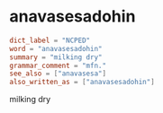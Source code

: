 # anavasesadohin

``` toml
dict_label = "NCPED"
word = "anavasesadohin"
summary = "milking dry"
grammar_comment = "mfn."
see_also = ["anavasesa"]
also_written_as = ["anavasesadohin"]
```

milking dry


